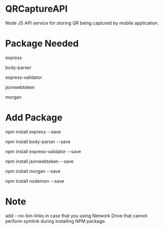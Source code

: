 # QRCaptureAPI
Node JS API service for storing QR being captured by mobile application.

# Package Needed
express

body-parser

express-validator

jsonwebtoken

morgan

# Add Package
npm install express --save

npm install body-parser --save

npm install express-validator --save

npm install jsonwebtoken --save

npm install morgan --save

npm install nodemon --save

# Note
add --no-bin-links in case that you using Network Drive that cannot perform symlink during installing NPM package.